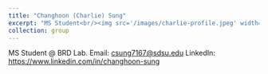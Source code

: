 ```yaml
---
title: "Changhoon (Charlie) Sung"
excerpt: "MS Student<br/><img src='/images/charlie-profile.jpeg' width='300'>"
collection: group
---
```


MS Student @ BRD Lab.
Email: csung7167@sdsu.edu
LinkedIn: https://www.linkedin.com/in/changhoon-sung